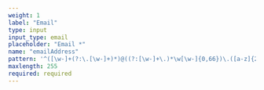 ```yaml
---
weight: 1
label: "Email"
type: input
input_type: email
placeholder: "Email *"
name: "emailAddress"
pattern: '^([\w-]+(?:\.[\w-]+)*)@((?:[\w-]+\.)*\w[\w-]{0,66})\.([a-z]{2,6}(?:\.[a-z]{2})?)$'
maxlength: 255
required: required
---
```


